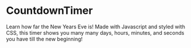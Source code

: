 # CountdownTimer
Learn how far the New Years Eve is! Made with Javascript and styled with CSS, this timer shows you many many days, hours, minutes, and seconds you have till the new beginning!
